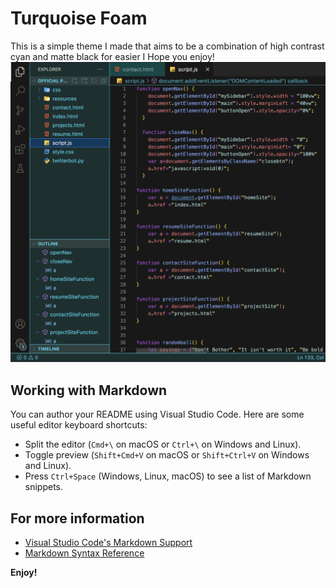 # Turquoise Foam

This is a simple theme I made that aims to be a combination of high contrast cyan and matte black for easier I Hope you enjoy!
![image desc](/small.png) 

## Working with Markdown

You can author your README using Visual Studio Code. Here are some useful editor keyboard shortcuts:
 
* Split the editor (`Cmd+\` on macOS or `Ctrl+\` on Windows and Linux).
* Toggle preview (`Shift+Cmd+V` on macOS or `Shift+Ctrl+V` on Windows and Linux).
* Press `Ctrl+Space` (Windows, Linux, macOS) to see a list of Markdown snippets.

## For more information

* [Visual Studio Code's Markdown Support](http://code.visualstudio.com/docs/languages/markdown)
* [Markdown Syntax Reference](https://help.github.com/articles/markdown-basics/)

**Enjoy!**
